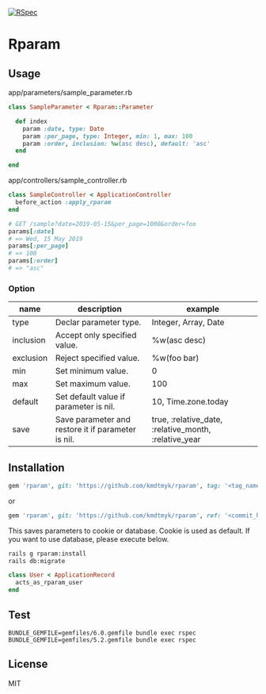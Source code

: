 [![RSpec](https://github.com/kmdtmyk/rparam/workflows/RSpec/badge.svg)](https://github.com/kmdtmyk/rparam/actions)

# Rparam

## Usage

app/parameters/sample_parameter.rb

```ruby
class SampleParameter < Rparam::Parameter

  def index
    param :date, type: Date
    param :per_page, type: Integer, min: 1, max: 100
    param :order, inclusion: %w(asc desc), default: 'asc'
  end

end
```

app/controllers/sample_controller.rb

```ruby
class SampleController < ApplicationController
  before_action :apply_rparam
end
```

```ruby
# GET /sample?date=2019-05-15&per_page=1000&order=foo
params[:date]
# => Wed, 15 May 2019
params[:per_page]
# => 100
params[:order]
# => "asc"
```

### Option

|name|description|example|
|-|-|-|
|type|Declar parameter type.|Integer, Array, Date|
|inclusion|Accept only specified value.|%w(asc desc)|
|exclusion|Reject specified value.|%w(foo bar)|
|min|Set minimum value.|0|
|max|Set maximum value.|100|
|default|Set default value if parameter is nil.|10, Time.zone.today|
|save|Save parameter and restore it if parameter is nil.|true, :relative_date, :relative_month, :relative_year|

## Installation

```ruby
gem 'rparam', git: 'https://github.com/kmdtmyk/rparam', tag: '<tag_name>'
```

or

```ruby
gem 'rparam', git: 'https://github.com/kmdtmyk/rparam', ref: '<commit_hash>'
```

This saves parameters to cookie or database. Cookie is used as default. If you want to use database, please execute below.

```bash
rails g rparam:install
rails db:migrate
```

```ruby
class User < ApplicationRecord
  acts_as_rparam_user
end
```

## Test

```
BUNDLE_GEMFILE=gemfiles/6.0.gemfile bundle exec rspec
BUNDLE_GEMFILE=gemfiles/5.2.gemfile bundle exec rspec
```

## License

MIT
